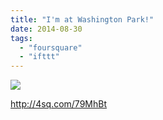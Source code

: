 ```yaml
---
title: "I'm at Washington Park!"
date: 2014-08-30
tags: 
  - "foursquare"
  - "ifttt"
---
```


![](images/1kGciaM)  
  
http://4sq.com/79MhBt
